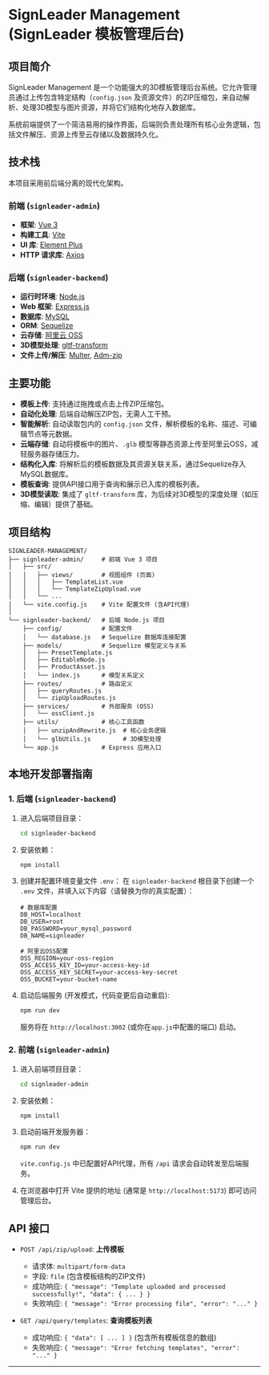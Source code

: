 # SignLeader Management (SignLeader 模板管理后台)

## 项目简介

SignLeader Management 是一个功能强大的3D模板管理后台系统。它允许管理员通过上传包含特定结构（`config.json` 及资源文件）的ZIP压缩包，来自动解析、处理3D模型与图片资源，并将它们结构化地存入数据库。

系统前端提供了一个简洁易用的操作界面，后端则负责处理所有核心业务逻辑，包括文件解压、资源上传至云存储以及数据持久化。

## 技术栈

本项目采用前后端分离的现代化架构。

### 前端 (`signleader-admin`)

* **框架**: [Vue 3](https://vuejs.org/)
* **构建工具**: [Vite](https://vitejs.dev/)
* **UI 库**: [Element Plus](https://element-plus.org/)
* **HTTP 请求库**: [Axios](https://axios-http.com/)

### 后端 (`signleader-backend`)

* **运行时环境**: [Node.js](https://nodejs.org/)
* **Web 框架**: [Express.js](https://expressjs.com/)
* **数据库**: [MySQL](https://www.mysql.com/)
* **ORM**: [Sequelize](https://sequelize.org/)
* **云存储**: [阿里云 OSS](https://www.aliyun.com/product/oss)
* **3D模型处理**: [gltf-transform](https://gltf-transform.dev/)
* **文件上传/解压**: [Multer](https://github.com/expressjs/multer), [Adm-zip](https://github.com/cthackers/adm-zip)

## 主要功能

* **模板上传**: 支持通过拖拽或点击上传ZIP压缩包。
* **自动化处理**: 后端自动解压ZIP包，无需人工干预。
* **智能解析**: 自动读取包内的 `config.json` 文件，解析模板的名称、描述、可编辑节点等元数据。
* **云端存储**: 自动将模板中的图片、`.glb` 模型等静态资源上传至阿里云OSS，减轻服务器存储压力。
* **结构化入库**: 将解析后的模板数据及其资源关联关系，通过Sequelize存入MySQL数据库。
* **模板查询**: 提供API接口用于查询和展示已入库的模板列表。
* **3D模型读取**: 集成了 `gltf-transform` 库，为后续对3D模型的深度处理（如压缩、编辑）提供了基础。

## 项目结构

```
SIGNLEADER-MANAGEMENT/
├── signleader-admin/     # 前端 Vue 3 项目
│   ├── src/
│   │   ├── views/        # 视图组件 (页面)
│   │   │   ├── TemplateList.vue
│   │   │   └── TemplateZipUpload.vue
│   │   └── ...
│   └── vite.config.js    # Vite 配置文件 (含API代理)
│
└── signleader-backend/   # 后端 Node.js 项目
    ├── config/           # 配置文件
    │   └── database.js   # Sequelize 数据库连接配置
    ├── models/           # Sequelize 模型定义与关系
    │   ├── PresetTemplate.js
    │   ├── EditableNode.js
    │   ├── ProductAsset.js
    │   └── index.js      # 模型关系定义
    ├── routes/           # 路由定义
    │   ├── queryRoutes.js
    │   └── zipUploadRoutes.js
    ├── services/         # 外部服务 (OSS)
    │   └── ossClient.js
    ├── utils/            # 核心工具函数
    │   ├── unzipAndRewrite.js  # 核心业务逻辑
    │   └── glbUtils.js         # 3D模型处理
    └── app.js            # Express 应用入口
```

## 本地开发部署指南

### 1. 后端 (`signleader-backend`)

1.  进入后端项目目录：
    ```bash
    cd signleader-backend
    ```

2.  安装依赖：
    ```bash
    npm install
    ```

3.  创建并配置环境变量文件 `.env`：
    在 `signleader-backend` 根目录下创建一个 `.env` 文件，并填入以下内容（请替换为你的真实配置）：
    ```env
    # 数据库配置
    DB_HOST=localhost
    DB_USER=root
    DB_PASSWORD=your_mysql_password
    DB_NAME=signleader

    # 阿里云OSS配置
    OSS_REGION=your-oss-region
    OSS_ACCESS_KEY_ID=your-access-key-id
    OSS_ACCESS_KEY_SECRET=your-access-key-secret
    OSS_BUCKET=your-bucket-name
    ```

4.  启动后端服务 (开发模式，代码变更后自动重启):
    ```bash
    npm run dev
    ```
    服务将在 `http://localhost:3002` (或你在`app.js`中配置的端口) 启动。

### 2. 前端 (`signleader-admin`)

1.  进入前端项目目录：
    ```bash
    cd signleader-admin
    ```

2.  安装依赖：
    ```bash
    npm install
    ```

3.  启动前端开发服务器：
    ```bash
    npm run dev
    ```
    `vite.config.js` 中已配置好API代理，所有 `/api` 请求会自动转发至后端服务。

4.  在浏览器中打开 Vite 提供的地址 (通常是 `http://localhost:5173`) 即可访问管理后台。

## API 接口

* `POST /api/zip/upload`: **上传模板**
    * 请求体: `multipart/form-data`
    * 字段: `file` (包含模板结构的ZIP文件)
    * 成功响应: `{ "message": "Template uploaded and processed successfully!", "data": { ... } }`
    * 失败响应: `{ "message": "Error processing file", "error": "..." }`

* `GET /api/query/templates`: **查询模板列表**
    * 成功响应: `{ "data": [ ... ] }` (包含所有模板信息的数组)
    * 失败响应: `{ "message": "Error fetching templates", "error": "..." }`

---
